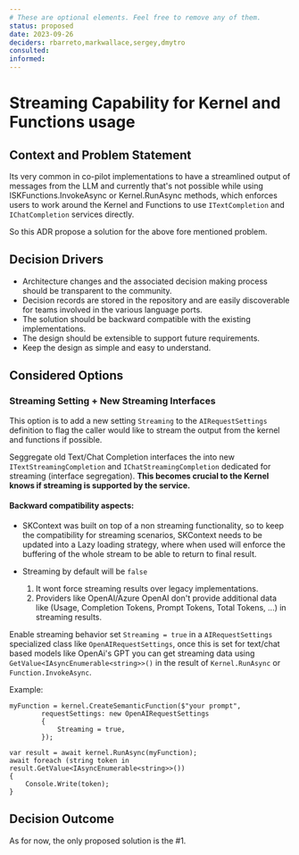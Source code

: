 ```yaml
---
# These are optional elements. Feel free to remove any of them.
status: proposed
date: 2023-09-26
deciders: rbarreto,markwallace,sergey,dmytro
consulted:
informed:
---
```


# Streaming Capability for Kernel and Functions usage

## Context and Problem Statement

Its very common in co-pilot implementations to have a streamlined output of messages from the LLM and currently that's not possible while using ISKFunctions.InvokeAsync or Kernel.RunAsync methods, which enforces users to work around the Kernel and Functions to use `ITextCompletion` and `IChatCompletion` services directly.

So this ADR propose a solution for the above fore mentioned problem.

## Decision Drivers

- Architecture changes and the associated decision making process should be transparent to the community.
- Decision records are stored in the repository and are easily discoverable for teams involved in the various language ports.
- The solution should be backward compatible with the existing implementations.
- The design should be extensible to support future requirements.
- Keep the design as simple and easy to understand.

## Considered Options

### Streaming Setting + New Streaming Interfaces

This option is to add a new setting `Streaming` to the `AIRequestSettings` definition to flag the caller would like to stream the output from the kernel and functions if possible.

Seggregate old Text/Chat Completion interfaces the into new `ITextStreamingCompletion` and `IChatStreamingCompletion` dedicated for streaming (interface segregation). **This becomes crucial to the Kernel knows if streaming is supported by the service.**

#### Backward compatibility aspects:

- SKContext was built on top of a non streaming functionality, so to keep the compatibility for streaming scenarios, SKContext needs to be updated into a Lazy loading strategy, where when used will enforce the buffering of the whole stream to be able to return to final result.

- Streaming by default will be `false`
  1. It wont force streaming results over legacy implementations.
  2. Providers like OpenAI/Azure OpenAI don't provide additional data like (Usage, Completion Tokens, Prompt Tokens, Total Tokens, ...) in streaming results.

Enable streaming behavior set `Streaming = true` in a `AIRequestSettings` specialized class like `OpenAIRequestSettings`, once this is set for text/chat based models like OpenAi's GPT you can get streaming data using `GetValue<IAsyncEnumerable<string>>()` in the result of `Kernel.RunAsync` or `Function.InvokeAsync`.

Example:

```
myFunction = kernel.CreateSemanticFunction($"your prompt",
        requestSettings: new OpenAIRequestSettings
        {
            Streaming = true,
        });

var result = await kernel.RunAsync(myFunction);
await foreach (string token in result.GetValue<IAsyncEnumerable<string>>())
{
    Console.Write(token);
}
```

## Decision Outcome

As for now, the only proposed solution is the #1.
